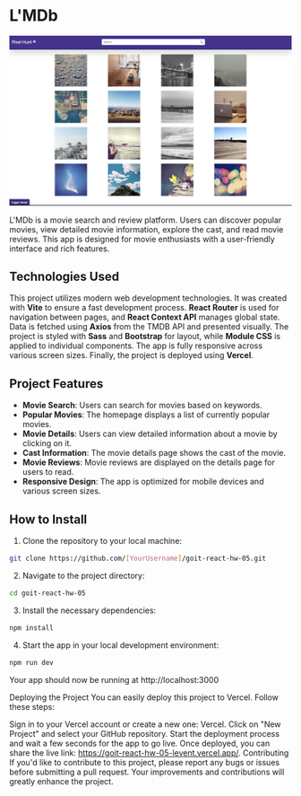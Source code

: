 # L'MDb

[![L'MDb](./src/assets/scrnsht.png)](https://goit-react-hw-05-levent.vercel.app/)

L'MDb is a movie search and review platform. Users can discover popular movies, view detailed movie information, explore the cast, and read movie reviews. This app is designed for movie enthusiasts with a user-friendly interface and rich features.

## Technologies Used

This project utilizes modern web development technologies. It was created with **Vite** to ensure a fast development process. **React Router** is used for navigation between pages, and **React Context API** manages global state. Data is fetched using **Axios** from the TMDB API and presented visually. The project is styled with **Sass** and **Bootstrap** for layout, while **Module CSS** is applied to individual components. The app is fully responsive across various screen sizes. Finally, the project is deployed using **Vercel**.

## Project Features

- **Movie Search**: Users can search for movies based on keywords.
- **Popular Movies**: The homepage displays a list of currently popular movies.
- **Movie Details**: Users can view detailed information about a movie by clicking on it.
- **Cast Information**: The movie details page shows the cast of the movie.
- **Movie Reviews**: Movie reviews are displayed on the details page for users to read.
- **Responsive Design**: The app is optimized for mobile devices and various screen sizes.

## How to Install

1. Clone the repository to your local machine:

```bash
git clone https://github.com/[YourUsername]/goit-react-hw-05.git
```

2. Navigate to the project directory:

```bash
cd goit-react-hw-05
```

3. Install the necessary dependencies:

```bash
npm install
```

4. Start the app in your local development environment:

```bash
npm run dev

```

Your app should now be running at http://localhost:3000

Deploying the Project
You can easily deploy this project to Vercel. Follow these steps:

Sign in to your Vercel account or create a new one: Vercel.
Click on "New Project" and select your GitHub repository.
Start the deployment process and wait a few seconds for the app to go live.
Once deployed, you can share the live link: https://goit-react-hw-05-levent.vercel.app/.
Contributing
If you'd like to contribute to this project, please report any bugs or issues before submitting a pull request. Your improvements and contributions will greatly enhance the project.
